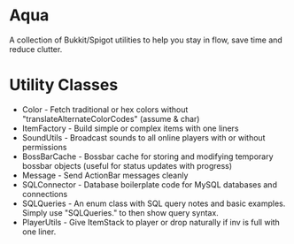 # Aqua
A collection of Bukkit/Spigot utilities to help you stay in flow, save time and reduce clutter.

# Utility Classes
- Color - Fetch traditional or hex colors without "translateAlternateColorCodes" (assume & char)
- ItemFactory - Build simple or complex items with one liners
- SoundUtils - Broadcast sounds to all online players with or without permissions
- BossBarCache - Bossbar cache for storing and modifying temporary bossbar objects (useful for status updates with progress)
- Message - Send ActionBar messages cleanly
- SQLConnector - Database boilerplate code for MySQL databases and connections
- SQLQueries - An enum class with SQL query notes and basic examples. Simply use "SQLQueries." to then show query syntax.
- PlayerUtils - Give ItemStack to player or drop naturally if inv is full with one liner.
